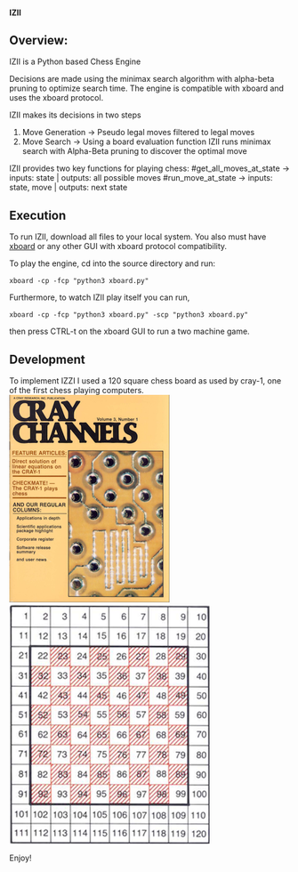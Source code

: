 #### IZII
## Overview:
IZII is a Python based Chess Engine

Decisions are made using the minimax search algorithm with alpha-beta pruning to optimize search time. The engine is compatible with xboard and uses the xboard protocol. 

IZII makes its decisions in two steps 
1. Move Generation -> Pseudo legal moves filtered to legal moves
2. Move Search -> Using a board evaluation function IZII runs minimax search with Alpha-Beta pruning to discover the optimal move

IZII provides two key functions for playing chess:
#get_all_moves_at_state -> inputs: state | outputs: all possible moves
#run_move_at_state -> inputs: state, move | outputs: next state

## Execution
To run IZII, download all files to your local system. You also must have [xboard](https://www.gnu.org/software/xboard/) or any other GUI with xboard protocol compatibility. 

To play the engine, cd into the source directory and run: 
```python3
xboard -cp -fcp "python3 xboard.py"
```
Furthermore, to watch IZII play itself you can run, 
```python3
xboard -cp -fcp "python3 xboard.py" -scp "python3 xboard.py"
```
then press CTRL-t on the xboard GUI to run a two machine game.

## Development
To implement IZZI I used a 120 square chess board as used by cray-1, one of the first chess playing computers.
![120sqboard](/images/cray.png?raw=true "120 square board") ![120sqboard](/images/120sqboard.png?raw=true "120 square board")

Enjoy!
